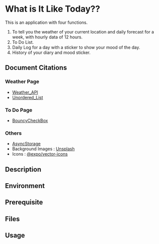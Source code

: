 # What is It Like Today??

This is an application with four functions.
1. To tell you the weather of your current location and daily forecast for a week, with hourly data of 12 hours. <br>
2. To Do List. <br>
3. Daily Log for a day with a sticker to show your mood of the day. <br>
4. History of your diary and mood sticker. <br>

## Document Citations

### Weather Page
- [Weather_API](https://openweathermap.org/api/one-call-api) <br>
- [Unordered_List](https://www.npmjs.com/package/react-native-unordered-list) <br>

### To Do Page
- [BouncyCheckBox](https://www.npmjs.com/package/react-native-bouncy-checkbox)<br>

### Others
- [AsyncStorage](https://react-native-async-storage.github.io/async-storage/docs/usage/) <br>
- Background Images : [Unsplash](https://unsplash.com/) <br>
- Icons : [@expo/vector-icons](https://icons.expo.fyi/) <br>


## Description
## Environment
## Prerequisite
## Files
## Usage
